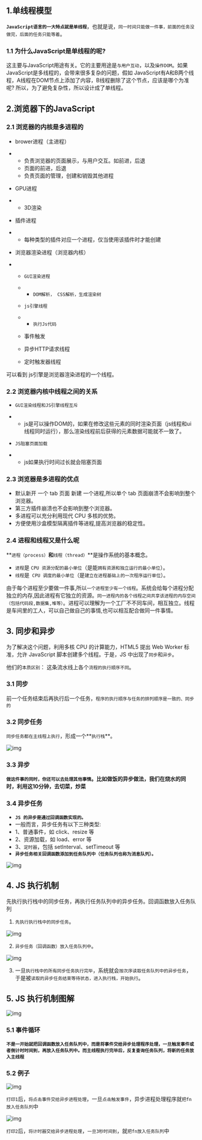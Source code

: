 ## 1.单线程模型

**`JavaScript语言的一大特点就是单线程`**，也就是说，`同一时间只能做一件事，前面的任务没做完，后面的任务只能等着`。

### 1.1 为什么JavaScript是单线程的呢?

这主要与JavaScript用途有关。它的主要用途是`与用户互动`，以及`操作DOM`。如果JavaScript是多线程的，会带来很多复杂的问题，假如 JavaScript有A和B两个线程，A线程在DOM节点上添加了内容，B线程删除了这个节点，应该是哪个为准呢? 所以，为了避免复杂性，所以设计成了单线程。



## 2.浏览器下的JavaScript

### 2.1 浏览器的内核是多进程的

- brower进程（主进程）

- - 负责浏览器的页面展示，与用户交互。如前进，后退
  - 页面的前进，后退
  - 负责页面的管理，创建和销毁其他进程

- GPU进程

- - 3D渲染

- 插件进程

- - 每种类型的插件对应一个进程，仅当使用该插件时才能创建

- 浏览器渲染进程（浏览器内核）

- - `GUI渲染进程`

  - - `DOM解析， CSS解析，生成渲染树`

  - `js引擎线程`

  - - `执行Js代码`

  - 事件触发

  - 异步HTTP请求线程

  - 定时触发器线程

可以看到 js引擎是浏览器渲染进程的一个线程。



### 2.2 浏览器内核中线程之间的关系

- `GUI渲染线程和JS引擎线程互斥`

- - js是可以操作DOM的，如果在修改这些元素的同时渲染页面（js线程和ui线程同时运行），那么渲染线程前后获得的元素数据可能就不一致了。

- `JS阻塞页面加载`

- - js如果执行时间过长就会阻塞页面



### 2.3 浏览器是多进程的优点

- 默认新开 一个 tab 页面 新建 一个进程,所以单个 tab 页面崩溃不会影响到整个浏览器。
- 第三方插件崩溃也不会影响到整个浏览器。
- 多进程可以充分利用现代 CPU 多核的优势。
- 方便使用沙盒模型隔离插件等进程,提高浏览器的稳定性。



### 2.4 进程和线程又是什么呢

**`进程（process）`**和**`线程（thread）`**是操作系统的基本概念。

- `进程`是 `CPU 资源分配的最小单位`（是能`拥有资源和独立运行的最小单位`）。
- `线程`是` CPU 调度的最小单位`（是`建立在进程基础上的一次程序运行单位`）。

由于每个进程至少要做一件事,所以`一个进程至少有一个线程`。系统会给每个进程分配独立的内存,因此进程有它独立的资源。`同一进程内的各个线程之间共享该进程的内存空间（包括代码段,数据集,堆等）`。进程可以理解为一个工厂不不同车间，相互独立。线程是车间里的工人，可以自己做自己的事情,也可以相互配合做同一件事情。



## 3. **同步和异步**

为了解决这个问题，利用多核 CPU 的计算能力，HTML5 提出 Web Worker 标准，允许 JavaScript 脚本创建多个线程。于是，JS 中出现了`同步`和`异步`。

他们的`本质区别`： 这条流水线上各个`流程的执行顺序不同`。

### 3.1 同步

前一个任务结束后再执行后一个任务，`程序的执行顺序与任务的排列顺序是一致的、同步的`

### 3.2 **同步任务**

`同步任务都在主线程上执行`，形成一个**`执行栈`**。

![img](https://api2.mubu.com/v3/document_image/0c459d0a-e6ad-4e5c-b59a-5855ccb2b805-10071129.jpg)

### 3.3 异步

**`做这件事的同时，你还可以去处理其他事情`。比如做饭的异步做法，我们在烧水的同时，利用这10分钟，去切菜，炒菜**

### 3.4 异步任务

- **`JS 的异步是通过回调函数实现的。`**
- 一般而言，异步任务有以下三种类型:
- 1、普通事件，如 click、resize 等
- 2、资源加载，如 load、error 等
- 3、`定时器`，包括 setInterval、setTimeout 等
- **`异步任务相关回调函数添加到任务队列中（任务队列也称为消息队列）。`**

![img](https://api2.mubu.com/v3/document_image/5eca12b1-38aa-4797-9fa1-6f0b212d1232-10071129.jpg)



## 4. **JS 执行机制**

先执行执行栈中的同步任务，再执行任务队列中的异步任务。回调函数放入任务队列

1. `先执行执行栈中的同步任务`。

![img](https://api2.mubu.com/v3/document_image/0c459d0a-e6ad-4e5c-b59a-5855ccb2b805-10071129.jpg)

2. `异步任务（回调函数）放入任务队列中`。

![img](https://api2.mubu.com/v3/document_image/5eca12b1-38aa-4797-9fa1-6f0b212d1232-10071129.jpg)

3. 一旦`执行栈中的所有同步任务执行完毕`，系统就会`按次序读取任务队列中的异步任务`，于是被`读取的异步任务结束等待状态，进入执行栈，开始执行`。



## 5. JS 执行机制图解

![img](https://api2.mubu.com/v3/document_image/396c852c-f88f-41a4-8ae5-e4baaba87c14-10071129.jpg)

### 5.1 事件循环

**`不是一开始就把回调函数放入任务队列中，而是将事件交给异步处理程序处理，一旦触发事件或者倒计时时间到，再放入任务队列中。而主线程执行完毕后，反复查询任务队列，将新的任务放入主线程`**



### 5.2 例子

![img](https://api2.mubu.com/v3/document_image/dac86732-405a-4b41-96ea-8831c842d3ae-10071129.jpg)

`打印1`后，`将点击事件交给异步进程处理`，一旦`点击触发事件`，异步进程处理程序就`把fn放入任务队列`中

![img](https://api2.mubu.com/v3/document_image/ca49b68a-4ba1-46c3-9c25-a32eccd15e15-10071129.jpg)

`打印2`后，`将计时器交给异步进程处理`，`一旦3秒时间到`，就`把fn放入任务队列`中